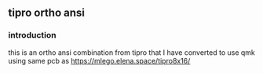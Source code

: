 ## tipro ortho ansi

### introduction

this is an ortho ansi combination from tipro that I have converted to use qmk using same pcb as https://mlego.elena.space/tipro8x16/
